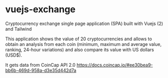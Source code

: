 # vuejs-exchange
Cryptocurrency exchange single page application (SPA) built with Vuejs (2) and Tailwind

This application shows the value of 20 cryptocurrencies and allows to obtain an analysis from each coin (minimum, maximum and average value, ranking, 24-hour variations) and also compare  its value with US dollars (USD$).

It gets data from CoinCap API 2.0 https://docs.coincap.io/#ee30bea9-bb6b-469d-958a-d3e35d442d7a 
